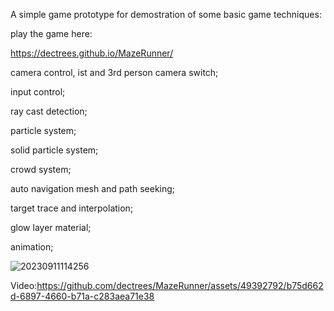 
A simple game prototype for demostration of some basic game techniques:

play the game here:

https://dectrees.github.io/MazeRunner/

camera control, ist and 3rd person camera switch;

input control;

ray cast detection;

particle system;

solid particle system;

crowd system;

auto navigation mesh and path seeking;

target trace and interpolation;

glow layer material;

animation;


![20230911114256](https://github.com/dectrees/MazeRunner/assets/49392792/257805f3-379f-4a3b-9029-7e06dd4fc875)

Video:https://github.com/dectrees/MazeRunner/assets/49392792/b75d662d-6897-4660-b71a-c283aea71e38

